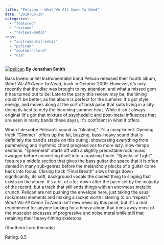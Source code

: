 ```yaml
---
title: "Pelican – What We All Come To Need"
date: "2010-06-29"
categories: 
  - "featured"
  - "reviews"
  - "reviews-audio"
tags: 
  - "instrumental-metal"
  - "pelican"
  - "southern-lord"
  - "usa"
---
```


[![pelican](http://www.hellbound.ca/wp-content/uploads/2010/06/pelican.jpg "pelican")](http://www.hellbound.ca/wp-content/uploads/2010/06/pelican.jpg) **By Jonathan Smith**

Bass lovers unite! Instrumentalist band Pelican released their fourth album, _What We All Come To Need_, back in October 2009. However, it's only recently that the disc was brought to my attention, and what a missed gem it has turned out to be! Late to the party this review may be, the timing couldn't be better, as the album is perfect for the summer. It's got style, energy, and moves along at the sort of brisk pace that suits living in a city doing its best to defy the incoming summer heat. While it isn't always original (it's got that mixture of psychedelic and post-metal influences that are seen in many bands these days), it's confident in what it offers.

When I describe Pelican's sound as “bloated,” it's a compliment. Opening track “Glimmer” offers up the fat, buzzing, bass-heavy sound that is definitely the band's staple on this outing, showcasing everything from pummelling and rhythmic chord progressions to more lazy, slow-tempo sections. “Ephemeral” starts off with a slightly predictable rock music swagger before converting itself into a crashing finale. “Specks of Light” features a middle section that gives the bass guitar the space that it is often denied in many sub-genres before the melancholy plucks of a guitar come back into focus. Closing track “Final Breath” slows things down significantly, its soft, background vocals the closest thing to singing that exists on the album. It's a bit of a let-down after the pace set by the majority of the record, but a track that still ends things with an enormous metallic crunch. Pelican are not pushing the envelope here, just taking the usual rock/metal elements and making a racket worth listening to on “repeat.” _What We All Come To Need_ isn't new news by this point, but it's a real recommend for anyone looking for a heavy album that trims away most of the muscular excesses of progressive and noise metal while still that retaining their heavy-hitting skeletons. 

(Southern Lord Records)

Rating: 8.5
